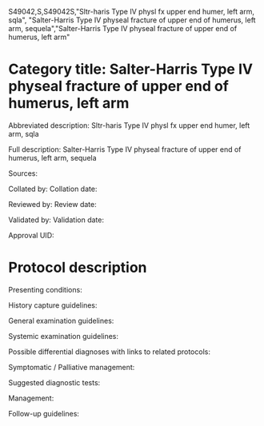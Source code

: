 S49042,S,S49042S,"Sltr-haris Type IV physl fx upper end humer, left arm, sqla", "Salter-Harris Type IV physeal fracture of upper end of humerus, left arm, sequela","Salter-Harris Type IV physeal fracture of upper end of humerus, left arm"
# Category title: Salter-Harris Type IV physeal fracture of upper end of humerus, left arm

Abbreviated description: Sltr-haris Type IV physl fx upper end humer, left arm, sqla

Full description: Salter-Harris Type IV physeal fracture of upper end of humerus, left arm, sequela

Sources:

Collated by:
Collation date:

Reviewed by:
Review date:

Validated by:
Validation date:

Approval UID:

# Protocol description

Presenting conditions:

History capture guidelines:

General examination guidelines:

Systemic examination guidelines:

Possible differential diagnoses with links to related protocols:

Symptomatic / Palliative management:

Suggested diagnostic tests:

Management:

Follow-up guidelines:

